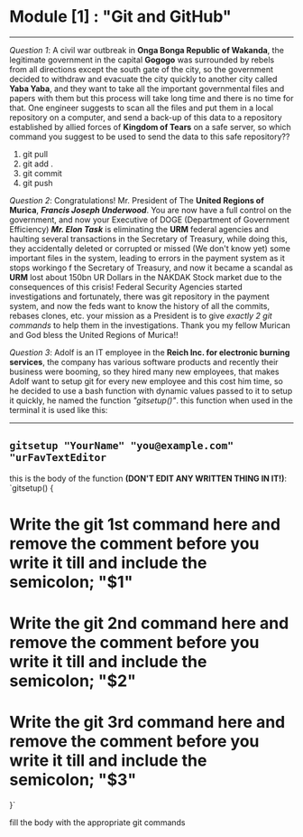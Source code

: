 # Module [1] : **"Git and GitHub"**
---
*Question 1*:
A civil war outbreak in **Onga Bonga Republic of Wakanda**, the legitimate government in the capital **Gogogo** was surrounded by rebels from all directions except the south gate of the city, so the government decided to withdraw and evacuate the city quickly to another city called **Yaba Yaba**, and they want to take all the important governmental files and papers with them but this process will take long time and there is no time for that. One engineer suggests to scan all the files and put them in a local repository on a computer, and send a back-up of this data to a repository established by allied forces of **Kingdom of Tears** on a safe server, so which command you suggest to be used to send the data to this safe repository??

1. git pull
2. git add .
3. git commit
4. git push

*Question 2*:
Congratulations! Mr. President of The **United Regions of Murica**, ***Francis Joseph Underwood***.
You are now have a full control on the government, and now your Executive of DOGE (Department of Government Efficiency) ***Mr. Elon Task*** is eliminating the **URM** federal agencies and haulting several transactions in the Secretary of Treasury, while doing this, they accidentally deleted or corrupted or missed (We don't know yet) some important files in the system, leading to errors in the payment system as it stops workingo f the Secretary of Treasury, and now it became a scandal as **URM** lost about 150bn UR Dollars in the NAKDAK Stock market due to the consequences of this crisis! Federal Security Agencies started investigations and fortunately, there was git repository in the payment system, and now the feds want to know the history of all the commits, rebases clones, etc. your mission as a President is to give *exactly 2 git commands* to help them in the investigations. Thank you my fellow Murican and God bless the United Regions of Murica!!

 *Question 3*:
 Adolf is an IT employee in the **Reich Inc. for electronic burning services**, the company has various software products and recently their business were booming, so they hired many new employees, that makes Adolf want to setup git for every new employee and this cost him time, so he decided to use a bash function with dynamic values passed to it to setup it quickly, he named the function *"gitsetup()"*.
this function when used in the terminal it is used like this:

---
`gitsetup "YourName" "you@example.com" "urFavTextEditor`
---
this is the body of the function **(DON'T EDIT ANY WRITTEN THING IN IT!)**:
`gitsetup()
{
  # Write the git 1st command here and remove the comment before you write it till and include the semicolon; "$1"
  # Write the git 2nd command here and remove the comment before you write it till and include the semicolon; "$2"
  # Write the git 3rd command here and remove the comment before you write it till and include the semicolon; "$3"

}`

fill the body with the appropriate git commands
